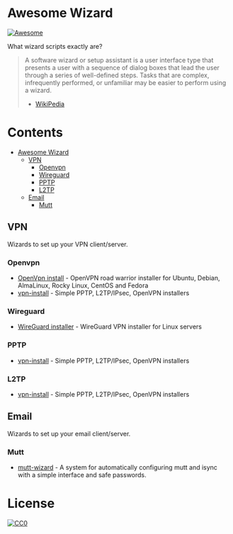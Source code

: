 # Awesome Wizard

[![Awesome](https://cdn.rawgit.com/sindresorhus/awesome/d7305f38d29fed78fa85652e3a63e154dd8e8829/media/badge.svg)](https://github.com/sindresorhus/awesome)

What wizard scripts exactly are?
> A software wizard or setup assistant is a user interface type that presents a user with a sequence of dialog boxes that lead the user through a series of well-defined steps. Tasks that are complex, infrequently performed, or unfamiliar may be easier to perform using a wizard. 
> - [WikiPedia](https://en.wikipedia.org/wiki/Wizard_(software))

# Contents

- [Awesome Wizard](#awesome-wizard)
  - [VPN](#vpn)
    - [Openvpn](#openvpn)
    - [Wireguard](#wireguard)
    - [PPTP](#pptp)
    - [L2TP](#l2tp)
  - [Email](#email)
    - [Mutt](#mutt)

## VPN

Wizards to set up your VPN client/server.

### Openvpn

- [OpenVpn install](https://github.com/Nyr/openvpn-install) - OpenVPN road warrior installer for Ubuntu, Debian, AlmaLinux, Rocky Linux, CentOS and Fedora 
- [vpn-install](https://github.com/bedefaced/vpn-install) - Simple PPTP, L2TP/IPsec, OpenVPN installers 

### Wireguard

- [WireGuard installer](https://github.com/angristan/wireguard-install) - WireGuard VPN installer for Linux servers 

### PPTP

- [vpn-install](https://github.com/bedefaced/vpn-install) - Simple PPTP, L2TP/IPsec, OpenVPN installers 

### L2TP

- [vpn-install](https://github.com/bedefaced/vpn-install) - Simple PPTP, L2TP/IPsec, OpenVPN installers

## Email

Wizards to set up your email client/server.

### Mutt

- [mutt-wizard](https://github.com/LukeSmithxyz/mutt-wizard) - A system for automatically configuring mutt and isync with a simple interface and safe passwords.

# License

[![CC0](http://mirrors.creativecommons.org/presskit/buttons/88x31/svg/cc-zero.svg)](http://creativecommons.org/publicdomain/zero/1.0)
